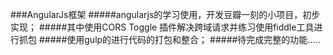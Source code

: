 ###AngularJs框架
#####angularjs的学习使用，开发豆瓣一刻的小项目，初步实现；
#####其中使用CORS Toggle 插件解决跨域请求并练习使用fiddle工具进行抓包
#####使用gulp的进行代码的打包和整合；
#####待完成完整的功能.....
